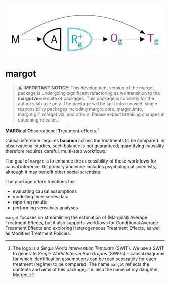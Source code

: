 
<!-- README.md is generated from README.Rmd. Please edit that file -->

<!-- ```{r, include = FALSE} -->

<!-- library(here) -->

<!-- # GitHub pages -->

<!-- file.create("docs/.nojekyll", showWarnings = FALSE) -->

<!-- ``` -->

<!-- badges: start -->

<img src="man/figures/margot.png" width = 600 alt="Margot package logo showing the package name">

<!-- badges: end -->

<!-- badges: end -->

# margot

> **⚠️ IMPORTANT NOTICE**: This development version of the margot
> package is undergoing significant refactoring as we transition to the
> **margotverse** suite of packages. This package is currently for the
> author’s lab use only. The package will be split into focused,
> single-responsibility packages including margot.core, margot.lmtp,
> margot.grf, margot.viz, and others. Please expect breaking changes in
> upcoming releases.

**MARG**inal **O**bservational **T**reatment-effects.[^1]

Causal inference requires **balance** across the treatments to be
compared. In observational studies, such balance is not guaranteed;
quantifying causality therefore requires careful, multi-step workflows.

The goal of `margot` is to enhance the accessibility of these workflows
for causal inference. Its primary audience includes psychological
scientists, although it may benefit other social scientists.

The package offers functions for:

- evaluating causal assumptions
- modelling time-series data
- reporting results
- performing sensitivity analyses

`margot` focuses on streamlining the estimation of (Marginal) Average
Treatment Effects, but it also supports workflows for Conditional
Average Treatment Effects and exploring Heterogeneous Treatment Effects,
as well as Modified Treatment Policies.

[^1]: The logo is a *Single World Intervention Template* (SWIT). We use
    a SWIT to generate *Single World Intervention Graphs* (SWIGs) –
    causal diagrams for which identification assumptions can be read
    separately for each treatment (regime) to be compared. The name
    `margot` reflects the contents and aims of this package; it is also
    the name of my daughter, Margot.
